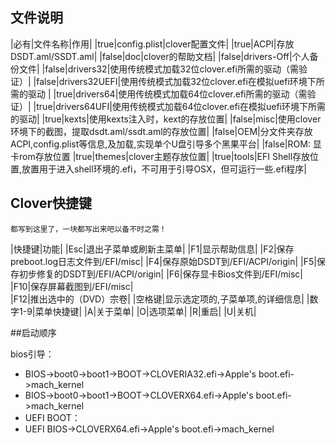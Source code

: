 ## 文件说明
|必有|文件名称|作用|
|true|config.plist|clover配置文件|
|true|ACPI|存放DSDT.aml/SSDT.aml|
|false|doc|clover的帮助文档|
|false|drivers-Off|个人备份文件|
|false|drivers32|使用传统模式加载32位clover.efi所需的驱动（需验证）|
|false|drivers32UEFI|使用传统模式加载32位clover.efi在模拟uefi环境下所需的驱动 |
|true|drivers64|使用传统模式加载64位clover.efi所需的驱动（需验证）|
|true|drivers64UFI|使用传统模式加载64位clover.efi在模拟uefi环境下所需的驱动|
|true|kexts|使用kexts注入时，kext的存放位置|
|false|misc|使用clover环境下的截图，提取dsdt.aml/ssdt.aml的存放位置|
|false|OEM|分文件夹存放ACPI,config.plist等信息,及加载,实现单个U盘引导多个黑果平台|
|false|ROM: 显卡rom存放位置
|true|themes|clover主题存放位置|
|true|tools|EFI Shell存放位置,放置用于进入shell环境的.efi，不可用于引导OSX，但可运行一些.efi程序|


## Clover快捷键
`都写到这里了，一块都写出来吧以备不时之需！`

|快捷键|功能|
|Esc|退出子菜单或刷新主菜单|
|F1|显示帮助信息|
|F2|保存preboot.log日志文件到/EFI/misc|
|F4|保存原始DSDT到/EFI/ACPI/origin|
|F5|保存初步修复的DSDT到/EFI/ACPI/origin|
|F6|保存显卡Bios文件到/EFI/misc|
|F10|保存屏幕截图到/EFI/misc|   
|F12|推出选中的（DVD）宗卷|
|空格键|显示选定项的,子菜单项,的详细信息|
|数字1-9|菜单快捷键|
|A|关于菜单|
|O|选项菜单|
|R|重启|
|U|关机|


##启动顺序

bios引导：

* BIOS->boot0->boot1->BOOT->CLOVERIA32.efi->Apple's boot.efi->mach_kernel
* BIOS->boot0->boot1->BOOT->CLOVERX64.efi->Apple's boot.efi->mach_kernel
* UEFI BOOT：
* UEFI BIOS->CLOVERX64.efi->Apple's boot.efi->mach_kernel


